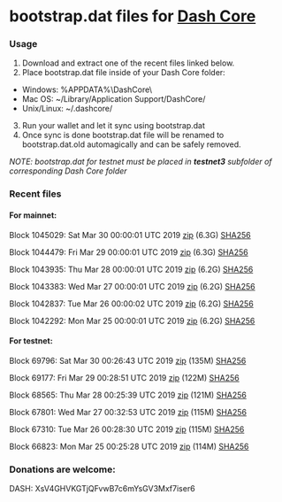 # bootstrap.dat files for [Dash Core](https://www.dash.org)

### Usage

1. Download and extract one of the recent files linked below.
2. Place bootstrap.dat file inside of your Dash Core folder:
 - Windows: %APPDATA%\DashCore\
 - Mac OS: ~/Library/Application Support/DashCore/
 - Unix/Linux: ~/.dashcore/
3. Run your wallet and let it sync using bootstrap.dat
4. Once sync is done bootstrap.dat file will be renamed to bootstrap.dat.old automagically and can be safely removed.

_NOTE: bootstrap.dat for testnet must be placed in **testnet3** subfolder of corresponding Dash Core folder_

### Recent files

#### For mainnet:

Block 1045029: Sat Mar 30 00:00:01 UTC 2019 [zip](https://dash-bootstrap.ams3.digitaloceanspaces.com/mainnet/2019-03-30/bootstrap.dat.zip) (6.3G) [SHA256](https://dash-bootstrap.ams3.digitaloceanspaces.com/mainnet/2019-03-30/sha256.txt)

Block 1044479: Fri Mar 29 00:00:01 UTC 2019 [zip](https://dash-bootstrap.ams3.digitaloceanspaces.com/mainnet/2019-03-29/bootstrap.dat.zip) (6.3G) [SHA256](https://dash-bootstrap.ams3.digitaloceanspaces.com/mainnet/2019-03-29/sha256.txt)

Block 1043935: Thu Mar 28 00:00:01 UTC 2019 [zip](https://dash-bootstrap.ams3.digitaloceanspaces.com/mainnet/2019-03-28/bootstrap.dat.zip) (6.2G) [SHA256](https://dash-bootstrap.ams3.digitaloceanspaces.com/mainnet/2019-03-28/sha256.txt)

Block 1043383: Wed Mar 27 00:00:01 UTC 2019 [zip](https://dash-bootstrap.ams3.digitaloceanspaces.com/mainnet/2019-03-27/bootstrap.dat.zip) (6.2G) [SHA256](https://dash-bootstrap.ams3.digitaloceanspaces.com/mainnet/2019-03-27/sha256.txt)

Block 1042837: Tue Mar 26 00:00:02 UTC 2019 [zip](https://dash-bootstrap.ams3.digitaloceanspaces.com/mainnet/2019-03-26/bootstrap.dat.zip) (6.2G) [SHA256](https://dash-bootstrap.ams3.digitaloceanspaces.com/mainnet/2019-03-26/sha256.txt)

Block 1042292: Mon Mar 25 00:00:01 UTC 2019 [zip](https://dash-bootstrap.ams3.digitaloceanspaces.com/mainnet/2019-03-25/bootstrap.dat.zip) (6.2G) [SHA256](https://dash-bootstrap.ams3.digitaloceanspaces.com/mainnet/2019-03-25/sha256.txt)


#### For testnet:

Block 69796: Sat Mar 30 00:26:43 UTC 2019 [zip](https://dash-bootstrap.ams3.digitaloceanspaces.com/testnet/2019-03-30/bootstrap.dat.zip) (135M) [SHA256](https://dash-bootstrap.ams3.digitaloceanspaces.com/testnet/2019-03-30/sha256.txt)

Block 69177: Fri Mar 29 00:28:51 UTC 2019 [zip](https://dash-bootstrap.ams3.digitaloceanspaces.com/testnet/2019-03-29/bootstrap.dat.zip) (122M) [SHA256](https://dash-bootstrap.ams3.digitaloceanspaces.com/testnet/2019-03-29/sha256.txt)

Block 68565: Thu Mar 28 00:25:39 UTC 2019 [zip](https://dash-bootstrap.ams3.digitaloceanspaces.com/testnet/2019-03-28/bootstrap.dat.zip) (121M) [SHA256](https://dash-bootstrap.ams3.digitaloceanspaces.com/testnet/2019-03-28/sha256.txt)

Block 67801: Wed Mar 27 00:32:53 UTC 2019 [zip](https://dash-bootstrap.ams3.digitaloceanspaces.com/testnet/2019-03-27/bootstrap.dat.zip) (115M) [SHA256](https://dash-bootstrap.ams3.digitaloceanspaces.com/testnet/2019-03-27/sha256.txt)

Block 67310: Tue Mar 26 00:28:30 UTC 2019 [zip](https://dash-bootstrap.ams3.digitaloceanspaces.com/testnet/2019-03-26/bootstrap.dat.zip) (115M) [SHA256](https://dash-bootstrap.ams3.digitaloceanspaces.com/testnet/2019-03-26/sha256.txt)

Block 66823: Mon Mar 25 00:25:28 UTC 2019 [zip](https://dash-bootstrap.ams3.digitaloceanspaces.com/testnet/2019-03-25/bootstrap.dat.zip) (114M) [SHA256](https://dash-bootstrap.ams3.digitaloceanspaces.com/testnet/2019-03-25/sha256.txt)


### Donations are welcome:

DASH: XsV4GHVKGTjQFvwB7c6mYsGV3Mxf7iser6
